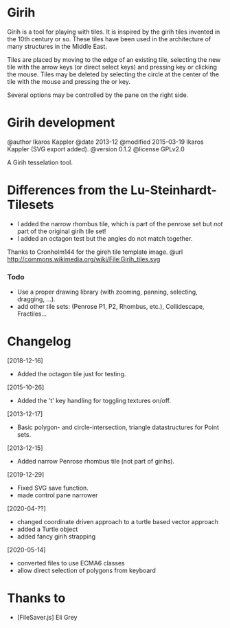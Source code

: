 # Girih

Girih is a tool for playing with tiles. It is inspired by the girih tiles
invented in the 10th century or so. These tiles have been used in the
architecture of many structures in the Middle East.

Tiles are placed by moving to the edge of an existing tile, selecting the
new tile with the arrow keys (or direct select keys) and pressing <ENTER> key
or clicking the mouse. Tiles may be deleted by selecting the circle at the
center of the tile with the mouse and pressing the <DELETE> or <BACKSPACE> key.

Several options may be controlled by the pane on the right side.

# Girih development

@author   Ikaros Kappler
@date     2013-12
@modified 2015-03-19 Ikaros Kappler (SVG export added).
@version  0.1.2
@license  GPLv2.0


A Girih tesselation tool.


# Differences from the Lu-Steinhardt-Tilesets
* I added the narrow rhombus tile, which is part of the penrose set but 
  _not_ part of the original girih tile set!
* I added an octagon test but the angles do not match together.



Thanks to Cronholm144 for the gireh tile template image.
@url http://commons.wikimedia.org/wiki/File:Girih_tiles.svg


### Todo
* Use a proper drawing library (with zooming, panning, selecting, dragging, ...).
* add other tile sets: (Penrose P1, P2, Rhombus, etc.), Collidescape, Fractiles...


Changelog
=========
[2018-12-16]
 * Added the octagon tile just for testing.

[2015-10-26]
 * Added the 't' key handling for toggling textures on/off.

[2013-12-17]
 * Basic polygon- and circle-intersection, triangle datastructures for
   Point sets.

[2013-12-15]
 * Added narrow Penrose rhombus tile (not part of girihs).

[2019-12-29]
 * Fixed SVG save function.
 * made control pane narrower

[2020-04-??]
 * changed coordinate driven approach to a turtle based vector approach
 * added a Turtle object
 * added fancy girih strapping

[2020-05-14]
 * converted files to use ECMA6 classes
 * allow direct selection of polygons from keyboard


Thanks to
=========
* [FileSaver.js] Eli Grey
